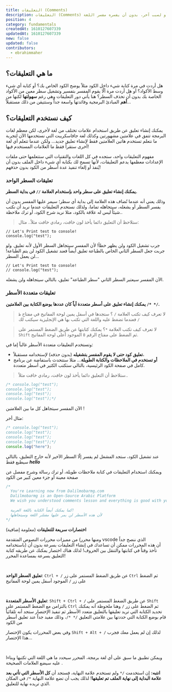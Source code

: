 ```yaml
---
title: التعليقات (Comments)
description: التعليقات (Comments) تستخدم لكتابة أي شيء داخل الكود سواء لتوضيح الكود أو لسبب آخر، بدون أن يفسره مفسر اللغة
position: 4
category: fundamentals
createdAt: 1610127607339
updatedAt: 1610127607339
new: false
updated: false
contributors:
  - ebrahimmaher
---
```


## ما هي التعليقات؟
هل أردت في مرة كتابة شيء داخل الكود مثلاً يوضح الكود الخاص بك؟ أو كتابة أي شيء وسط اﻷكواد؟ أو هل أردت مرة ألّا يقوم المفسر بتفسير وتشغيل سطر معين من اﻷكواد الخاصة بك بدون أن تحذف السطر؟
هنا يأتي دور التعليقات وهي رغم **سهولتها** لكنها من **أهم** المبادئ البرمجية وفائدتها واسعة جداً وستتيقن من ذلك مستقبلاً...

## كيف نستخدم التعليقات؟
يمكنك إنشاء تعليق عن طريق استخدام علامات تختلف من لغة لأخرى، لكن معظم لغات البرمجة تتفق في علامتين مشهورتين وكذلك لغة جافاسكريبت التي نستخدمها اﻵن لتجربة ما نتعلم تستخدم هاتين العلامتين فقط ﻹنشاء تعليق جديد... ولكن عندما تتعلم أي لغة أخرى ستقرأ فقط ما العلامات المستخدم فيها!

<base-alert type="info">

مفهوم التعليقات واحد، ستجده في كل اللغات والتقنيات التي ستتعلمها حتى ملفات اﻹعدادات معظمها يدعم التعليقات، ﻷنها تسمح لك بكتابة أي شيء داخل الملف بدون أن يُنفذ أو إلغاء تنفيذ عدة أسطر من الكود بدون حذفهم!

</base-alert>

### تعليقات السطر الواحد
**يمكنك إنشاء تعليق على سطر واحد بإستخدام العلامة `//` في بداية السطر.**

<base-alert type="info">

وذلك يعني أنه عندما تُضاف هذه العلامة إلى بداية أي سطر؛ سيمر عليها المفسر بدون أن يفسر السطر أو يشغله، سيتجاهله تماما، ولذلك نستخدم التعليقات عندما نريد أن نكتب شيئاً ليس له علاقة بالكود، مثلا نريد شرح الكود، أو ترك ملاحظة..

</base-alert>

> ستلاحظ أن التعليق دائما يأخذ لون خافت، رمادي خافت مثلاً..
مثال:
```js{1,2}
// Let's Print test to console!
console.log("test");
```
جرب تشغيل الكود ولن يظهر خطأ! ﻷن المفسر سيتجاهل السطر اﻷول ﻷنه تعليق.
ولو جربت جعل السطر الثاني الخاص بالطباعة تعليق أيضاً فعند تشغيل الكود لن يتم الطباعة! لن يعمل السطر...

```js{1,2}
// Let's Print test to console!
// console.log("test");
```
اﻵن المفسر سيعتبر السطر الثاني "سطر الطباعة" تعليق، بالتالي سيتجاهله ولن يشغله.

### تعليقات متعددة اﻷسطر
**يمكنك إنشاء تعليق على أسطر متعددة أياً كان عددها بوضع الكتابة بين العلامتين `/* */`.**
> لا تعرف كيف تكتب العلامة `/` ؟ ستجدها في أسفل يمين لوحة المفاتيح في مفتاح `ظ` فعندما تضغط عليه واللغة التي تكتب بها هي اﻹنجليزية سيكتب لك `/`

> لا تعرف كيف تكتب العلامة `*`؟ يمكنك كتابتها عن طريق الضغط المستمر على `Shift` ثم الضغط على مفتاح الرقم `8` الموجود أعلى لوحة المفاتيح.

وتستخدم التعليقات متعددة اﻷسطر غالباً إما في:
- **تعليق كود حتى لا يقوم المفسر بتشغيله** (بدون حذفه) لإستخدامه مستقبلاً،
- **أو تستخدم في الملاحظات والكتابة الطويلة**... مثلا ستتحدث باستفاضة عن برنامج كامل في صفحة الكود الرئيسية، بالتالي ستكتب الكثير في أسطر متعددة.

> ستلاحظ أن التعليق دائما يأخذ لون خافت، رمادي خافت مثلاً..

```js
/* console.log("test");
console.log("test");
console.log("test");
console.log("test");*/
```
اﻵن المفسر سيتجاهل كل ما بين العلامتين !

مثال أخر:

```js
/* console.log("test");
console.log("test");
console.log("test");
console.log("test");*/
console.log("here");
```
عند تشغيل الكود، ستجد المشغل لم يفسر إلّا السطر اﻵخير ﻷنه خارج التعليق، بالتالي سيطبع فقط ***hello***


ويمكنك استخدام التعليقات في كتابة ملاحظات طويلة، أو ترك رسالة وشرح مفصل عن صفحة معينة أو جزء معين كبير من الكود

```js
/* 
  You're Learning now from Dalilmobarmg.com
  Dalilmobarmg is an Open-Source Arabic Platform
  We wish you understood comments lesson and everything is good with you!
  
  كما يمكنك أيضاً الكتابة باللغة العربية!
  ﻷن هذه اﻷسطر لن يمر عليها مفسّر اللغة وسيتجاهلها
*/
```

<base-alert type="tip">

**اختصارات سريعة للتعليقات** (معلومة إضافية)

من مميزات محررات النصوص المتقدمة (ومنها محرر vscode الذي ننصح جداً باستخدامه) أن هذه المحررات ممكن أن تساعدك في إنشاء التعليقات بسرعة بدون أن تأخذ وقتاً في كتابتها والتنقل بين الحروف!
لذلك هناك اختصار يمكنك عن طريقه كتابة التعليق بسرعة بمساعدة المحرر!

<br>

**تعليق السطر الواحد**: `Ctrl + /` عن طريق الضغط المستمر على زر `Ctrl` ثم الضغط على زر `/` الموجود أسفل يمين لوحة المفاتيح

<br>

**تعليق اﻷسطر المتعددة**: `Shift + Ctrl + /` عن طريق الضغط المستمر على `Shift` بالتزامن مع الضغط المستمر على `Ctrl` ثم الضغط على زر `/`
وهنا ملحوظة أنه يمكنك تحديد الكتابة التي تريد تعليقها بالتعليق متعدد الأسطر ثم تنفيذ اﻹختصار ستجد أنه تلقائياً قام بوضع الكتابة التي حددتها بين علامتي التعليق `/* */`، وذلك مفيد جداً عند تعليق أسطر من الكود

وفي بعض المحررات يكون اﻹختصار `Shift + Alt + /` لذلك إن لم يعمل معك فجرب هذا اﻹختصار...

<br>

ويمكن تطبيق ما سبق على أي لغة برمجة، المحرر سيحدد ما هي اللغة التي تكتبها وبناءا عليه سيضع العلامات الصحيحة .

</base-alert>

<base-alert type="error">

**انتبه:** إن استخدمت `/*` ولم تستخدم علامة النهاية، فستجد أن **كل الأسطر التي تأتي بعد علامة البداية إلى نهاية الملف تم تعليقها**! لذلك يجب أن تضع علامة النهاية `*/` في المكان الذي تريده نهاية للتعليق.

</base-alert>
